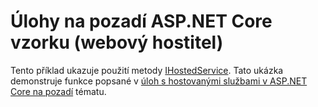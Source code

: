 # <a name="aspnet-core-background-tasks-sample-web-host"></a>Úlohy na pozadí ASP.NET Core vzorku (webový hostitel)

Tento příklad ukazuje použití metody [IHostedService](https://docs.microsoft.com/dotnet/api/microsoft.extensions.hosting.ihostedservice). Tato ukázka demonstruje funkce popsané v [úloh s hostovanými službami v ASP.NET Core na pozadí](https://docs.microsoft.com/aspnet/core/fundamentals/host/hosted-services) tématu.
